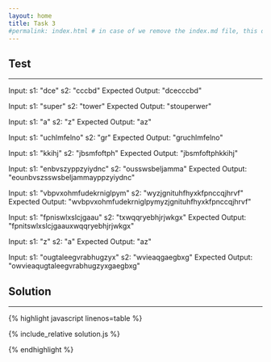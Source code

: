 ```yaml
---
layout: home
title: Task 3
#permalink: index.html # in case of we remove the index.md file, this doc will be the index page
---
```


<div class="row">
<div class="columnStmt" markdown="1">

## Test
------

Input:
s1: "dce"
s2: "cccbd"
Expected Output:
"dcecccbd"

Input:
s1: "super"
s2: "tower"
Expected Output:
"stouperwer"

Input:
s1: "a"
s2: "z"
Expected Output:
"az"

Input:
s1: "uchlmfelno"
s2: "gr"
Expected Output:
"gruchlmfelno"


Input:
s1: "kkihj"
s2: "jbsmfoftph"
Expected Output:
"jbsmfoftphkkihj"

Input:
s1: "enbvszyppzyiydnc"
s2: "ousswsbeljamma"
Expected Output:
"eounbvszsswsbeljammayppzyiydnc"

Input:
s1: "vbpvxohmfudekrniglpym"
s2: "wyzjgnituhfhyxkfpnccqjhrvf"
Expected Output:
"wvbpvxohmfudekrniglpymyzjgnituhfhyxkfpnccqjhrvf"

Input:
s1: "fpniswlxslcjgaau"
s2: "txwqqryebhjrjwkgx"
Expected Output:
"fpnitswlxslcjgaauxwqqryebhjrjwkgx"

Input:
s1: "z"
s2: "a"
Expected Output:
"az"

Input:
s1: "ougtaleegvrabhugzyx"
s2: "wvieaqgaegbxg"
Expected Output:
"owvieaqugtaleegvrabhugzyxgaegbxg"



</div>
<div class="columnSol" markdown="1">

## Solution
------

{% highlight javascript linenos=table %}

{% include_relative solution.js %}

{% endhighlight %}

</div>
</div>
